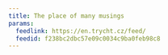 ```yaml
---
title: The place of many musings
params:
  feedlink: https://en.trycht.cz/feed/
  feedid: f238bc2dbc57e09c0034c9ba0feb98c8
---
```

